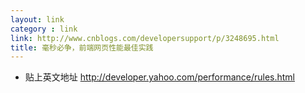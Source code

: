 ```yaml
---
layout: link
category : link
link: http://www.cnblogs.com/developersupport/p/3248695.html
title: 毫秒必争，前端网页性能最佳实践
---
```


* 贴上英文地址 <http://developer.yahoo.com/performance/rules.html>
